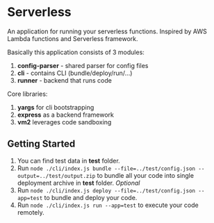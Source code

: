 # Serverless

An application for running your serverless functions. Inspired by AWS Lambda functions and Serverless framework.

Basically this application consists of 3 modules:
1. **config-parser** - shared parser for config files
2. **cli** - contains CLI (bundle/deploy/run/...)
3. **runner** - backend that runs code

Core libraries:
1. **yargs** for cli bootstrapping
2. **express** as a backend framework
3. **vm2** leverages code sandboxing

## Getting Started

1. You can find test data in **test** folder.
2. Run `node ./cli/index.js bundle --file=../test/config.json --output=../test/output.zip` to bundle all your code into single deployment archive in **test** folder. *Optional*
3. Run `node ./cli/index.js deploy --file=../test/config.json --app=test` to bundle and deploy your code.
4. Run `node ./cli/index.js run --app=test` to execute your code remotely.

